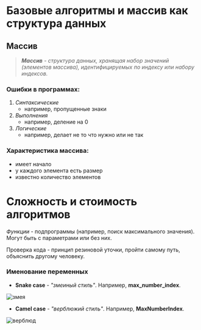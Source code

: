 # Базовые алгоритмы и массив как структура данных #

## Массив ##
>*__Массив__ - структура данных, хранящая набор значений (элементов массива), идентифицируемых по индексу или набору индексов.*

### Ошибки в программах:
1. *Синтаксические*
    * например, пропущенные знаки
2. *Выполнения*
    * например, деление на 0
3. *Логические*
    * например, делает не то что нужно или не так


### Характеристика массива:
* имеет начало
* у каждого элемента есть размер
* известно количество элементов


# Сложность и стоимость алгоритмов #

*Функции* - подпрограммы (например, поиск максимального значения). Могут быть с параметрами или без них.

Проверка кода - принцип резиновой уточки, пройти самому путь, объяснить другому человеку.

### Именование переменных


* __Snake case__ - *"змеиный стиль"*. Например, **max_number_index**.

![змея](566.jpg)

* __Camel case__ - *"верблюжий стиль"*. Например, **MaxNumberIndex**. 

![верблюд](422.jpg)